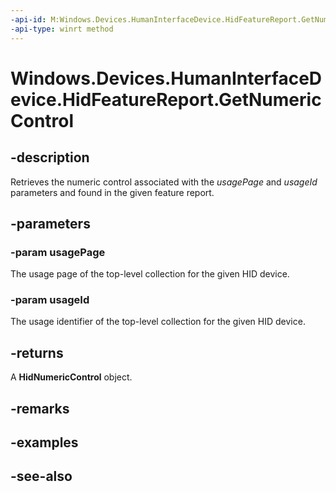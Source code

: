 ----api-id: M:Windows.Devices.HumanInterfaceDevice.HidFeatureReport.GetNumericControl(System.UInt16,System.UInt16)
-api-type: winrt method
---<!-- Method syntaxpublic Windows.Devices.HumanInterfaceDevice.HidNumericControl GetNumericControl(System.UInt16 usagePage, System.UInt16 usageId)--># Windows.Devices.HumanInterfaceDevice.HidFeatureReport.GetNumericControl## -descriptionRetrieves the numeric control associated with the *usagePage* and *usageId* parameters and found in the given feature report.## -parameters### -param usagePageThe usage page of the top-level collection for the given HID device.### -param usageIdThe usage identifier of the top-level collection for the given HID device.## -returnsA **HidNumericControl** object.## -remarks## -examples## -see-also